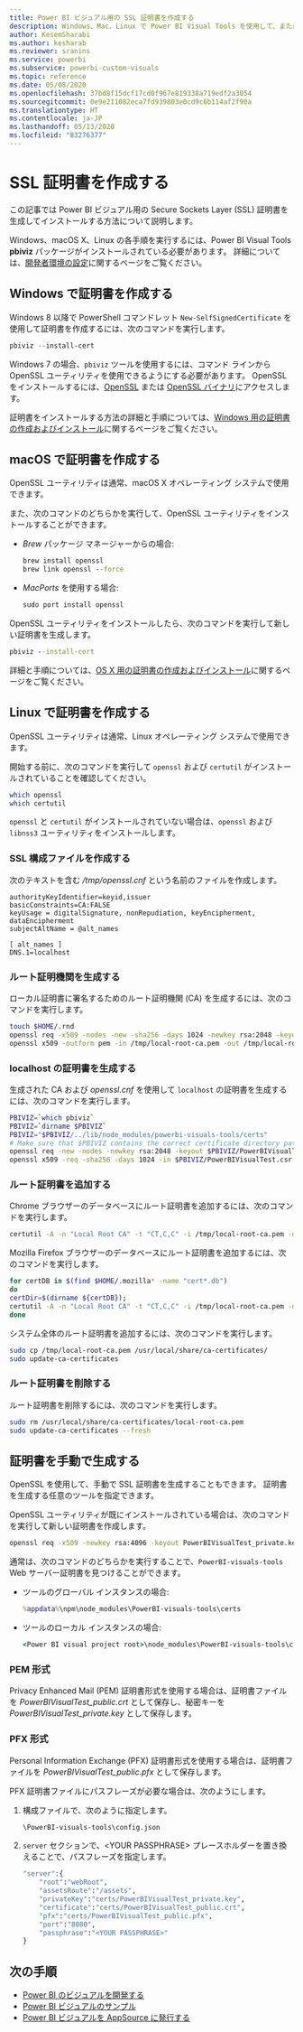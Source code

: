 ```yaml
---
title: Power BI ビジュアル用の SSL 証明書を作成する
description: Windows、Mac、Linux で Power BI Visual Tools を使用して、または手動で、SSL 証明書を生成する方法について説明します。
author: KesemSharabi
ms.author: kesharab
ms.reviewer: sranins
ms.service: powerbi
ms.subservice: powerbi-custom-visuals
ms.topic: reference
ms.date: 05/08/2020
ms.openlocfilehash: 37bd8f15dcf17cd0f967e819338a719edf2a3054
ms.sourcegitcommit: 0e9e211082eca7fd939803e0cd9c6b114af2f90a
ms.translationtype: HT
ms.contentlocale: ja-JP
ms.lasthandoff: 05/13/2020
ms.locfileid: "83276377"
---
```

# <a name="create-an-ssl-certificate"></a>SSL 証明書を作成する

この記事では Power BI ビジュアル用の Secure Sockets Layer (SSL) 証明書を生成してインストールする方法について説明します。

Windows、macOS X、Linux の各手順を実行するには、Power BI Visual Tools **pbiviz** パッケージがインストールされている必要があります。 詳細については、[開発者環境の設定](https://docs.microsoft.com/power-bi/developer/visuals/custom-visual-develop-tutorial#setting-up-the-developer-environment)に関するページをご覧ください。 

## <a name="create-a-certificate-on-windows"></a>Windows で証明書を作成する

Windows 8 以降で PowerShell コマンドレット `New-SelfSignedCertificate` を使用して証明書を作成するには、次のコマンドを実行します。

```powershell
pbiviz --install-cert
```

Windows 7 の場合、`pbiviz` ツールを使用するには、コマンド ラインから OpenSSL ユーティリティを使用できるようにする必要があります。 OpenSSL をインストールするには、[OpenSSL](https://www.openssl.org) または [OpenSSL バイナリ](https://wiki.openssl.org/index.php/Binaries)にアクセスします。

証明書をインストールする方法の詳細と手順については、[Windows 用の証明書の作成およびインストール](https://docs.microsoft.com/power-bi/developer/visuals/custom-visual-develop-tutorial#windows)に関するページをご覧ください。

## <a name="create-a-certificate-on-macos-x"></a>macOS で証明書を作成する

OpenSSL ユーティリティは通常、macOS X オペレーティング システムで使用できます。

また、次のコマンドのどちらかを実行して、OpenSSL ユーティリティをインストールすることができます。

- *Brew* パッケージ マネージャーからの場合:
  
  ```cmd
  brew install openssl
  brew link openssl --force
  ```

- *MacPorts* を使用する場合:
  
  ```cmd
  sudo port install openssl
  ```

OpenSSL ユーティリティをインストールしたら、次のコマンドを実行して新しい証明書を生成します。

```cmd
pbiviz --install-cert
```

詳細と手順については、[OS X 用の証明書の作成およびインストール](https://docs.microsoft.com/power-bi/developer/visuals/custom-visual-develop-tutorial#osx)に関するページをご覧ください。

## <a name="create-a-certificate-on-linux"></a>Linux で証明書を作成する

OpenSSL ユーティリティは通常、Linux オペレーティング システムで使用できます。

開始する前に、次のコマンドを実行して `openssl` および `certutil` がインストールされていることを確認してください。

```sh
which openssl
which certutil
```

`openssl` と `certutil` がインストールされていない場合は、`openssl` および `libnss3` ユーティリティをインストールします。

### <a name="create-the-ssl-configuration-file"></a>SSL 構成ファイルを作成する

次のテキストを含む */tmp/openssl.cnf* という名前のファイルを作成します。

```
authorityKeyIdentifier=keyid,issuer
basicConstraints=CA:FALSE
keyUsage = digitalSignature, nonRepudiation, keyEncipherment, dataEncipherment
subjectAltName = @alt_names

[ alt_names ]
DNS.1=localhost
```

### <a name="generate-root-certificate-authority"></a>ルート証明機関を生成する

ローカル証明書に署名するためのルート証明機関 (CA) を生成するには、次のコマンドを実行します。

```sh
touch $HOME/.rnd
openssl req -x509 -nodes -new -sha256 -days 1024 -newkey rsa:2048 -keyout /tmp/local-root-ca.key -out /tmp/local-root-ca.pem -subj "/C=US/CN=Local Root CA/O=Local Root CA"
openssl x509 -outform pem -in /tmp/local-root-ca.pem -out /tmp/local-root-ca.crt
```

### <a name="generate-a-certificate-for-localhost"></a>localhost の証明書を生成する 

生成された CA および *openssl.cnf* を使用して `localhost` の証明書を生成するには、次のコマンドを実行します。

```sh
PBIVIZ=`which pbiviz`
PBIVIZ=`dirname $PBIVIZ`
PBIVIZ="$PBIVIZ/../lib/node_modules/powerbi-visuals-tools/certs"
# Make sure that $PBIVIZ contains the correct certificate directory path. ls $PBIVIZ should list 'blank' file.
openssl req -new -nodes -newkey rsa:2048 -keyout $PBIVIZ/PowerBIVisualTest_private.key -out $PBIVIZ/PowerBIVisualTest.csr -subj "/C=US/O=PowerBI Visuals/CN=localhost"
openssl x509 -req -sha256 -days 1024 -in $PBIVIZ/PowerBIVisualTest.csr -CA /tmp/local-root-ca.pem -CAkey /tmp/local-root-ca.key -CAcreateserial -extfile /tmp/openssl.cnf -out $PBIVIZ/PowerBIVisualTest_public.crt
```

### <a name="add-root-certificates"></a>ルート証明書を追加する

Chrome ブラウザーのデータベースにルート証明書を追加するには、次のコマンドを実行します。

```sh
certutil -A -n "Local Root CA" -t "CT,C,C" -i /tmp/local-root-ca.pem -d sql:$HOME/.pki/nssdb
```

Mozilla Firefox ブラウザーのデータベースにルート証明書を追加するには、次のコマンドを実行します。

```sh
for certDB in $(find $HOME/.mozilla* -name "cert*.db")
do
certDir=$(dirname ${certDB});
certutil -A -n "Local Root CA" -t "CT,C,C" -i /tmp/local-root-ca.pem -d sql:${certDir}
done
```

システム全体のルート証明書を追加するには、次のコマンドを実行します。

```sh
sudo cp /tmp/local-root-ca.pem /usr/local/share/ca-certificates/
sudo update-ca-certificates
```

### <a name="remove-root-certificates"></a>ルート証明書を削除する

ルート証明書を削除するには、次のコマンドを実行します。

```sh
sudo rm /usr/local/share/ca-certificates/local-root-ca.pem
sudo update-ca-certificates --fresh
```

## <a name="generate-a-certificate-manually"></a>証明書を手動で生成する

OpenSSL を使用して、手動で SSL 証明書を生成することもできます。 証明書を生成する任意のツールを指定できます。

OpenSSL ユーティリティが既にインストールされている場合は、次のコマンドを実行して新しい証明書を作成します。

```cmd
openssl req -x509 -newkey rsa:4096 -keyout PowerBIVisualTest_private.key -out PowerBIVisualTest_public.crt -days 365
```

通常は、次のコマンドのどちらかを実行することで、`PowerBI-visuals-tools` Web サーバー証明書を見つけることができます。

- ツールのグローバル インスタンスの場合:
  
  ```cmd
  %appdata%\npm\node_modules\PowerBI-visuals-tools\certs
  ```

- ツールのローカル インスタンスの場合:
  
  ```cmd
  <Power BI visual project root>\node_modules\PowerBI-visuals-tools\certs
  ```

### <a name="pem-format"></a>PEM 形式

Privacy Enhanced Mail (PEM) 証明書形式を使用する場合は、証明書ファイルを *PowerBIVisualTest_public.crt* として保存し、秘密キーを *PowerBIVisualTest_private.key* として保存します。

### <a name="pfx-format"></a>PFX 形式

Personal Information Exchange (PFX) 証明書形式を使用する場合は、証明書ファイルを *PowerBIVisualTest_public.pfx* として保存します。

PFX 証明書ファイルにパスフレーズが必要な場合は、次のようにします。

1. 構成ファイルで、次のように指定します。
   
   ```cmd
   \PowerBI-visuals-tools\config.json
   ```
   
1. `server` セクションで、\<YOUR PASSPHRASE> プレースホルダーを置き換えることで、パスフレーズを指定します。

    ```cmd
    "server":{
        "root":"webRoot",
        "assetsRoute":"/assets",
        "privateKey":"certs/PowerBIVisualTest_private.key",
        "certificate":"certs/PowerBIVisualTest_public.crt",
        "pfx":"certs/PowerBIVisualTest_public.pfx",
        "port":"8080",
        "passphrase":"<YOUR PASSPHRASE>"
    }
    ```

## <a name="next-steps"></a>次の手順
- [Power BI のビジュアルを開発する](custom-visual-develop-tutorial.md)
- [Power BI ビジュアルのサンプル](samples.md)
- [Power BI ビジュアルを AppSource に発行する](office-store.md)
